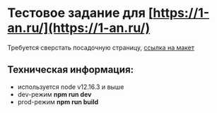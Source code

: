 # Тестовое задание для [https://1-an.ru/](https://1-an.ru/)

Требуется сверстать посадочную страницу, [ссылка на макет](https://www.figma.com/file/8jO8R3Tebsl83AMtSUy1xd/Test_frontend-(Copy))

## Техническая информация:

- используется node v12.16.3 и выше
- dev-режим **npm run dev**
- prod-режим **npm run build**
